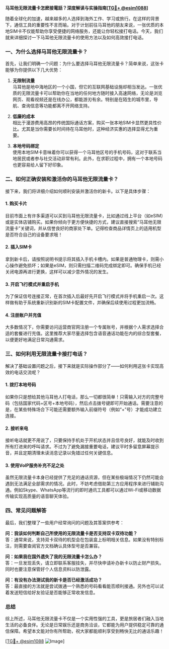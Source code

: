 **马耳他无限流量卡怎麽接電話？深度解读与实操指南[[TG💪+ @esim1088](https://t.me/s/esim1088)]**

随着全球化的加速，越来越多的人选择到海外工作、学习或旅行。在这样的背景下，通信工具的重要性不言而喻。对于计划前往马耳他的朋友来说，一张优质的本地SIM卡不仅能帮助你享受便捷的网络服务，还能让你轻松接打电话。今天，我们就来详细探讨一下马耳他无限流量卡的使用方法以及如何高效接打电话。

### 一、为什么选择马耳他无限流量卡？

首先，让我们明确一个问题：为什么要选择马耳他无限流量卡？简单来说，这张卡能够为你提供以下几大优势：

1. **无限制流量**  
   马耳他是地中海地区的一个小国，但它的互联网基础设施却相当发达。一张优质的无限流量卡可以帮助你在当地的任何地方随时接入高速网络，无论是浏览网页、观看视频还是在线办公，都能游刃有余。特别是在陌生的城市里，导航、查询信息等功能都离不开网络支持。

2. **低廉的成本**  
   相比于漫游费用高昂的传统国际通话方案，购买一张本地SIM卡显然更具性价比。尤其是当你需要长时间待在马耳他时，这种经济实惠的选择显得尤为重要。

3. **本地号码绑定**  
   使用本地SIM卡意味着你可以获得一个马耳他区号的手机号码，这对于联系当地居民或者参与社交活动非常有利。此外，在求职过程中，拥有一个本地号码也更容易给人留下好印象。

### 二、如何正确安装和激活你的马耳他无限流量卡？

接下来，我们将详细介绍如何顺利安装并激活你的新卡。以下是具体步骤：

#### 1. 购买卡片
目前市面上有许多渠道可以买到马耳他无限流量卡，比如通过线上平台（如eSIM）或是实体店铺购买。如果你倾向于更方便快捷的方式，建议直接搜索“马耳他无限流量卡”关键词，并从信誉良好的商家处下单。记得检查商品详情页上的适用机型是否符合自己的设备要求哦！

#### 2. 插入SIM卡
拿到新卡后，请按照说明书提示将其插入手机卡槽内。如果是普通物理卡，则需小心操作避免损坏；如果是eSIM，则只需扫描二维码完成绑定即可。确保手机已经关闭电源再进行更换，这样可以减少意外情况的发生。

#### 3. 开启飞行模式并重启手机
为了保证信号连接正常，在首次插入后最好先开启飞行模式并将手机重启一次。这样做有助于系统重新识别新的SIM卡配置文件，并确保后续使用过程更加流畅。

#### 4. 注册账户并充值
大多数情况下，你需要访问运营商官网注册一个专属账号，并根据个人需求选择合适的套餐进行充值。这里推荐大家尽量选择包含语音通话功能在内的综合型套餐，以便更好地满足日常沟通需求。

### 三、如何利用无限流量卡接打电话？

解决了基础设置问题之后，接下来就是实际操作部分了——如何利用这张卡实现高效的电话交流呢？

#### 1. 拨打本地号码
如果你只是想给其他马耳他人打电话，那么一切都很简单！只需输入对方的完整号码（包括国家代码+区号+本地号码），然后点击拨号键即可开始通话。需要注意的是，在某些特殊场合下可能还需要额外输入前缀符号（例如“+”号）才能成功建立连接。

#### 2. 接听来电
接听电话就更不用说了，只要保持手机处于开机状态并且信号良好，就能及时收到所有打进来的呼叫请求。不过为了避免漏接重要电话，建议平时多留意屏幕提示音，并且定期清理未读消息记录以免错过任何关键信息。

#### 3. 使用VoIP服务补充不足之处
虽然无限流量卡本身已经提供了充足的通话资源，但在某些极端情况下仍然可能会遇到无法满足全部需求的情况。此时，不妨考虑借助第三方应用程序来进行辅助沟通。例如Skype、WhatsApp等流行的即时通讯工具都可以通过Wi-Fi或移动数据传输实现高质量的语音聊天体验。

### 四、常见问题解答

最后，我们整理了一些用户经常询问的问题及其答案供参考：

**问：我该如何判断自己所使用的无限流量卡是否支持双卡双待功能？**  
答：通常来说，支持双卡双待的机型会在包装盒上标明相关信息。如果没有特别标注，则需要查阅官方文档确认具体型号是否兼容。

**问：如果我在国外遗失了我的无限流量卡怎么办？**  
答：一旦发现丢失，请立即联系客服挂失，并尽快申请补办新卡以防止财产损失。同时也要注意保管好个人信息资料以防泄露。

**问：有没有办法测试我的新卡是否已经激活成功？**  
答：最直接的方法就是尝试拨通一个熟悉的号码看看能否顺利接通。另外也可以试着发送短信给好友验证是否能够正常收发信息。

### 总结

综上所述，马耳他无限流量卡不仅是一个实用性强的工具，更是旅居者们融入当地生活的必备良伴。无论是日常娱乐还是商务洽谈，它都能为用户提供稳定可靠的通信保障。希望本文能对你有所帮助，祝大家都能顺利享受到畅快无比的通话乐趣！

[[TG💪+ @esim1088](https://t.me/s/esim1088) ![Image](https://i.postimg.cc/4NQfJmqS/Snipaste-2025-05-13-00-14-12.png)]